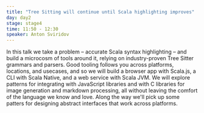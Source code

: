```yaml
---
title: "Tree Sitting will continue until Scala highlighting improves"
day: day2
stage: stage4
time: 11:50 - 12:30
speaker: Anton Sviridov
---
```


In this talk we take a problem – accurate Scala syntax highlighting – and build a microcosm of tools around it, relying on industry-proven Tree Sitter grammars and parsers. Good tooling follows you across platforms, locations, and usecases, and so we will build a browser app with Scala.js, a CLI with Scala Native, and a web service with Scala JVM. We will explore patterns for integrating with JavaScript libraries and with C libraries for image generation and markdown processing, all without leaving the comfort of the language we know and love. Along the way we'll pick up some patters for designing abstract interfaces that work across platforms.
